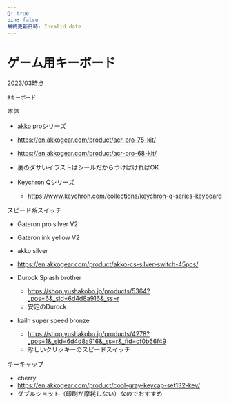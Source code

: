 ```yaml
---
Q: true
pin: false
最終更新日時: Invalid date
---
```

# ゲーム用キーボード

2023/03時点

`#キーボード`

本体

- [akko](https://www.notion.soacr) proシリーズ  
- https://en.akkogear.com/product/acr-pro-75-kit/  
- https://en.akkogear.com/product/acr-pro-68-kit/  
- 裏のダサいイラストはシールだからつけばければOK  

- Keychron Qシリーズ
    - https://www.keychron.com/collections/keychron-q-series-keyboard

スピード系スイッチ

- Gateron pro silver V2  
- Gateron ink yellow V2  
- akko silver  
- https://en.akkogear.com/product/akko-cs-silver-switch-45pcs/  

- Durock Splash brother
    - https://shop.yushakobo.jp/products/5364?_pos=6&_sid=6d4d8a916&_ss=r
    - 安定のDurock
- kailh super speed bronze
    - https://shop.yushakobo.jp/products/4278?_pos=1&_sid=6d4d8a916&_ss=r&_fid=cf0b66f49
    - 珍しいクリッキーのスピードスイッチ

キーキャップ

- cherry  
- https://en.akkogear.com/product/cool-gray-keycap-set132-key/  
- ダブルショット（印刷が摩耗しない）なのでおすすめ